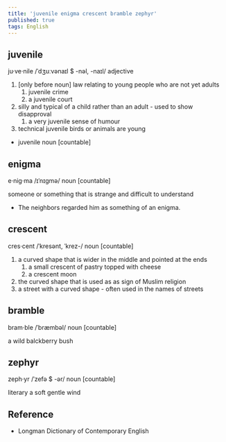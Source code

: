 ```yaml
---
title: 'juvenile enigma crescent bramble zephyr'
published: true
tags: English
---
```


## juvenile

ju·ve·nile /ˈdʒuːvənaɪl $ -nəl, -naɪl/ adjective

1. [only before noun] law relating to young people who are not yet adults
   1. juvenile crime
   2. a juvenile court
2. silly and typical of a child rather than an adult - used to show disapproval
   1. a very juvenile sense of humour
3. technical juvenile birds or animals are young

- juvenile noun [countable]

## enigma

e·nig·ma /ɪˈnɪɡmə/ noun [countable]

someone or something that is strange and difficult to understand

- The neighbors regarded him as something of an enigma.

## crescent

cres·cent /ˈkresənt, ˈkrez-/ noun [countable]

1. a curved shape that is wider in the middle and pointed at the ends
   1. a small crescent of pastry topped with cheese
   2. a crescent moon
2. the curved shape that is used as as sign of Muslim religion
3. a street with a curved shape - often used in the names of streets

## bramble

bram·ble /ˈbræmbəl/ noun [countable]

a wild balckberry bush

## zephyr

zeph·yr /ˈzefə $ -ər/ noun [countable]

literary a soft gentle wind

## Reference

- Longman Dictionary of Contemporary English